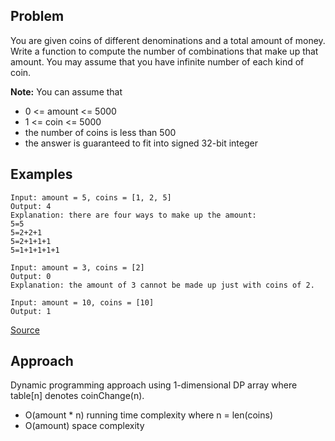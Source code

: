 ## Problem
You are given coins of different denominations and a total amount of money. Write a function to compute the number of combinations that make up that amount. You may assume that you have infinite number of each kind of coin.

**Note:** You can assume that

* 0 <= amount <= 5000
* 1 <= coin <= 5000
* the number of coins is less than 500
* the answer is guaranteed to fit into signed 32-bit integer

## Examples
```
Input: amount = 5, coins = [1, 2, 5]
Output: 4
Explanation: there are four ways to make up the amount:
5=5
5=2+2+1
5=2+1+1+1
5=1+1+1+1+1
```
```
Input: amount = 3, coins = [2]
Output: 0
Explanation: the amount of 3 cannot be made up just with coins of 2.
```
```
Input: amount = 10, coins = [10] 
Output: 1
```

[Source](https://leetcode.com/problems/coin-change-2/description/)

## Approach
Dynamic programming approach using 1-dimensional DP array where table[n] denotes coinChange(n).

* O(amount * n) running time complexity where n = len(coins)
* O(amount) space complexity
